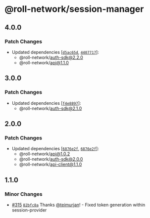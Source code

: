 # @roll-network/session-manager

## 4.0.0

### Patch Changes

- Updated dependencies [[`d5ac65d`](https://github.com/roll-network/tryrolljs/commit/d5ac65df5c117bcef4f7a2464b9f470ec792cfbf), [`4407717`](https://github.com/roll-network/tryrolljs/commit/440771760ad054927df8e855840befd46878afac)]:
  - @roll-network/auth-sdk@2.2.0
  - @roll-network/api@1.1.0

## 3.0.0

### Patch Changes

- Updated dependencies [[`f4e8897`](https://github.com/roll-network/tryrolljs/commit/f4e889701d6223d752c3a495afb43641d9803449)]:
  - @roll-network/auth-sdk@2.1.0

## 2.0.0

### Patch Changes

- Updated dependencies [[`6876e2f`](https://github.com/roll-network/tryrolljs/commit/6876e2fdf2dec19b8f6978c71d0ea96d45b0570a), [`6876e2f`](https://github.com/roll-network/tryrolljs/commit/6876e2fdf2dec19b8f6978c71d0ea96d45b0570a)]:
  - @roll-network/api@1.0.2
  - @roll-network/auth-sdk@2.0.0
  - @roll-network/api-client@1.1.0

## 1.1.0

### Minor Changes

- [#315](https://github.com/TuringAdvisoryGroup/tryrolljs/pull/315) [`82bfc8a`](https://github.com/TuringAdvisoryGroup/tryrolljs/commit/82bfc8a8260ef40801c9d8c1c50aedfad9d3193a) Thanks [@teimurjan](https://github.com/teimurjan)! - Fixed token generation within session-provider
